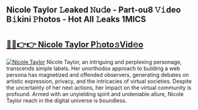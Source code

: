 ## Nicole Taylor 𝙻eaked 𝙽u𝚍e - Part-ou8 𝚅𝚒deo B𝚒kini 𝙿hotos - Hot All 𝙻eaks 1MICS

# <h2><a href="http://ld62vb.urlbe.top/?page=Nicole+Taylor">🔗🔗👉👉 Nicole Taylor P𝚑oto𝚜Vid𝚎o</a></h2>

[![Nicole Taylor](https://i.imgur.com/eBuTRDB.gif)](http://ld62vb.urlbe.top/?page=Nicole+Taylor)
Nicole Taylor, an intriguing and perplexing personage, transcends simple labels. Her unorthodox approach to building a web persona has magnetized and offended observers, generating debates on artistic expression, privacy, and the intricacies of virtual societies. Despite the uncertainty of her next actions, her impact on the virtual community is profound. Armed with an unyielding spirit and undeniable allure, Nicole Taylor reach in the digital universe is boundless.
